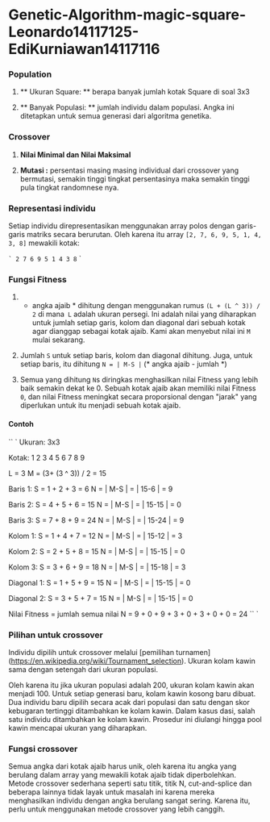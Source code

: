 # Genetic-Algorithm-magic-square-Leonardo14117125-EdiKurniawan14117116


### Population

1. ** Ukuran Square: ** berapa banyak jumlah kotak Square di soal 3x3

2. ** Banyak Populasi: ** jumlah individu dalam populasi. Angka ini ditetapkan untuk semua generasi dari algoritma genetika.

### Crossover

1. **Nilai Minimal dan Nilai Maksimal** 

2. **Mutasi :** persentasi masing masing individual dari crossover yang bermutasi, semakin tinggi tingkat persentasinya maka semakin tinggi pula tingkat randomnese nya.


### Representasi individu

Setiap individu direpresentasikan menggunakan array polos dengan garis-garis matriks secara berurutan. Oleh karena itu array `[2, 7, 6, 9, 5, 1, 4, 3, 8]` mewakili kotak:

`` `
2 7 6
9 5 1
4 3 8
`` `

### Fungsi Fitness

1. * angka ajaib * dihitung dengan menggunakan rumus `(L + (L ^ 3)) / 2` di mana` L` adalah ukuran persegi. Ini adalah nilai yang diharapkan untuk jumlah setiap garis, kolom dan diagonal dari sebuah kotak agar dianggap sebagai kotak ajaib. Kami akan menyebut nilai ini `M` mulai sekarang.

2. Jumlah `S` untuk setiap baris, kolom dan diagonal dihitung. Juga, untuk setiap baris, itu dihitung `N = | M-S |` (* angka ajaib - jumlah *)

3. Semua yang dihitung `N`s diringkas menghasilkan nilai Fitness yang lebih baik semakin dekat ke 0. Sebuah kotak ajaib akan memiliki nilai Fitness` 0`, dan nilai Fitness meningkat secara proporsional dengan "jarak" yang diperlukan untuk itu menjadi sebuah kotak ajaib.

#### Contoh 

`` `
Ukuran: 3x3

Kotak:
1 2 3
4 5 6
7 8 9

L = 3
M = (3+ (3 ^ 3)) / 2 = 15

Baris 1:
S = 1 + 2 + 3 = 6
N = | M-S | = | 15-6 | = 9

Baris 2:
S = 4 + 5 + 6 = 15
N = | M-S | = | 15-15 | = 0

Baris 3:
S = 7 + 8 + 9 = 24
N = | M-S | = | 15-24 | = 9

Kolom 1:
S = 1 + 4 + 7 = 12
N = | M-S | = | 15-12 | = 3

Kolom 2:
S = 2 + 5 + 8 = 15
N = | M-S | = | 15-15 | = 0

Kolom 3:
S = 3 + 6 + 9 = 18
N = | M-S | = | 15-18 | = 3

Diagonal 1:
S = 1 + 5 + 9 = 15
N = | M-S | = | 15-15 | = 0

Diagonal 2:
S = 3 + 5 + 7 = 15
N = | M-S | = | 15-15 | = 0

Nilai Fitness = jumlah semua nilai N = 9 + 0 + 9 + 3 + 0 + 3 + 0 + 0 = 24
`` `

### Pilihan untuk crossover
Individu dipilih untuk crossover melalui [pemilihan turnamen] (https://en.wikipedia.org/wiki/Tournament_selection). Ukuran kolam kawin sama dengan setengah dari ukuran populasi.

Oleh karena itu jika ukuran populasi adalah 200, ukuran kolam kawin akan menjadi 100. Untuk setiap generasi baru, kolam kawin kosong baru dibuat. Dua individu baru dipilih secara acak dari populasi dan satu dengan skor kebugaran tertinggi ditambahkan ke kolam kawin. Dalam kasus dasi, salah satu individu ditambahkan ke kolam kawin. Prosedur ini diulangi hingga pool kawin mencapai ukuran yang diharapkan.

### Fungsi crossover
Semua angka dari kotak ajaib harus unik, oleh karena itu angka yang berulang dalam array yang mewakili kotak ajaib tidak diperbolehkan. Metode crossover sederhana seperti satu titik, titik N, cut-and-splice dan beberapa lainnya tidak layak untuk masalah ini karena mereka menghasilkan individu dengan angka berulang sangat sering. Karena itu, perlu untuk menggunakan metode crossover yang lebih canggih.

